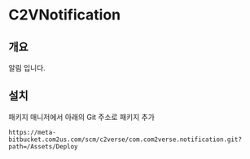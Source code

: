 # C2VNotification
## 개요
알림 입니다.
## 설치
패키지 매니저에서 아래의 Git 주소로 패키지 추가
```
https://meta-bitbucket.com2us.com/scm/c2verse/com.com2verse.notification.git?path=/Assets/Deploy
```